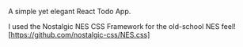 A simple yet elegant React Todo App. 

I used the Nostalgic NES CSS Framework for the old-school NES feel! [https://github.com/nostalgic-css/NES.css]
